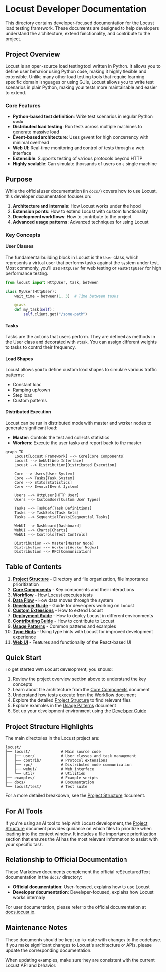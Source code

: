 # Locust Developer Documentation

This directory contains developer-focused documentation for the Locust load testing framework. These documents are designed to help developers understand the architecture, extend functionality, and contribute to the project.

## Project Overview

Locust is an open-source load testing tool written in Python. It allows you to define user behavior using Python code, making it highly flexible and extensible. Unlike many other load testing tools that require learning specific domain languages or using GUIs, Locust allows you to write test scenarios in plain Python, making your tests more maintainable and easier to extend.

### Core Features

- **Python-based test definition**: Write test scenarios in regular Python code
- **Distributed load testing**: Run tests across multiple machines to generate massive load
- **Event-based architecture**: Uses gevent for high concurrency with minimal overhead
- **Web UI**: Real-time monitoring and control of tests through a web interface
- **Extensible**: Supports testing of various protocols beyond HTTP
- **Highly scalable**: Can simulate thousands of users on a single machine

## Purpose

While the official user documentation (in `docs/`) covers how to use Locust, this developer documentation focuses on:

1. **Architecture and internals**: How Locust works under the hood
2. **Extension points**: How to extend Locust with custom functionality
3. **Development workflows**: How to contribute to the project
4. **Advanced usage patterns**: Advanced techniques for using Locust

### Key Concepts

#### User Classes

The fundamental building block in Locust is the `User` class, which represents a virtual user that performs tasks against the system under test. Most commonly, you'll use `HttpUser` for web testing or `FastHttpUser` for high performance testing.

```python
from locust import HttpUser, task, between

class MyUser(HttpUser):
    wait_time = between(1, 3)  # Time between tasks
    
    @task
    def my_task(self):
        self.client.get("/some-path")
```

#### Tasks

Tasks are the actions that users perform. They are defined as methods in the User class and decorated with `@task`. You can assign different weights to tasks to control their frequency.

#### Load Shapes

Locust allows you to define custom load shapes to simulate various traffic patterns:

- Constant load
- Ramping up/down
- Step load
- Custom patterns

#### Distributed Execution

Locust can be run in distributed mode with master and worker nodes to generate significant load:

- **Master**: Controls the test and collects statistics
- **Workers**: Execute the user tasks and report back to the master

```mermaid
graph TD
    Locust[Locust Framework] --> Core[Core Components]
    Locust --> WebUI[Web Interface]
    Locust --> Distribution[Distributed Execution]
    
    Core --> Users[User System]
    Core --> Tasks[Task System]
    Core --> Stats[Statistics]
    Core --> Events[Event System]
    
    Users --> HttpUser[HTTP User]
    Users --> CustomUser[Custom User Types]
    
    Tasks --> TaskDef[Task Definitions]
    Tasks --> TaskSets[Task Sets]
    Tasks --> SequentialTasks[Sequential Tasks]
    
    WebUI --> Dashboard[Dashboard]
    WebUI --> Charts[Charts]
    WebUI --> Controls[Test Controls]
    
    Distribution --> Master[Master Node]
    Distribution --> Workers[Worker Nodes]
    Distribution --> RPC[Communication]
```

## Table of Contents

1. **[Project Structure](project_structure.md)** - Directory and file organization, file importance prioritization
2. **[Core Components](core_components.md)** - Key components and their interactions
3. **[Workflow](workflow.md)** - How Locust executes tests
4. **[Data Flow](data_flow.md)** - How data moves through the system
5. **[Developer Guide](developer_guide.md)** - Guide for developers working on Locust
6. **[Custom Extensions](custom_extensions.md)** - How to extend Locust
7. **[Deployment Guide](deployment_guide.md)** - How to deploy Locust in different environments
8. **[Contributing Guide](contributing_guide.md)** - How to contribute to Locust
9. **[Usage Patterns](usage_patterns.md)** - Common patterns and examples
10. **[Type Hints](type_hints.md)** - Using type hints with Locust for improved development experience
11. **[Web UI](modern_web_ui.md)** - Features and functionality of the React-based UI

## Quick Start

To get started with Locust development, you should:

1. Review the project overview section above to understand the key concepts
2. Learn about the architecture from the [Core Components](core_components.md) document
3. Understand how tests execute from the [Workflow](workflow.md) document
4. Explore the detailed [Project Structure](project_structure.md) to find relevant files
5. Explore examples in the [Usage Patterns](usage_patterns.md) document
6. Set up your development environment using the [Developer Guide](developer_guide.md)

## Project Structure Highlights

The main directories in the Locust project are:

```
locust/
├── locust/              # Main source code
│   ├── user/            # User classes and task management
│   ├── contrib/         # Protocol extensions
│   ├── rpc/             # Distributed mode communication
│   ├── webui/           # Web interface
│   └── util/            # Utilities
├── examples/            # Example scripts
├── docs/                # Documentation
└── locust/test/         # Test suite
```

For a more detailed breakdown, see the [Project Structure](project_structure.md) document.

## For AI Tools

If you're using an AI tool to help with Locust development, the [Project Structure](project_structure.md) document provides guidance on which files to prioritize when loading into the context window. It includes a file importance prioritization section that ensures the AI has the most relevant information to assist with your specific task.

## Relationship to Official Documentation

These Markdown documents complement the official reStructuredText documentation in the `docs/` directory:

- **Official documentation**: User-focused, explains how to use Locust
- **Developer documentation**: Developer-focused, explains how Locust works internally

For user documentation, please refer to the official documentation at [docs.locust.io](https://docs.locust.io/).

## Maintenance Notes

These documents should be kept up-to-date with changes to the codebase. If you make significant changes to Locust's architecture or APIs, please update the corresponding documentation.

When updating examples, make sure they are consistent with the current Locust API and behavior.